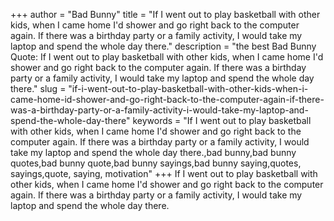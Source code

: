 +++
author = "Bad Bunny"
title = "If I went out to play basketball with other kids, when I came home I'd shower and go right back to the computer again. If there was a birthday party or a family activity, I would take my laptop and spend the whole day there."
description = "the best Bad Bunny Quote: If I went out to play basketball with other kids, when I came home I'd shower and go right back to the computer again. If there was a birthday party or a family activity, I would take my laptop and spend the whole day there."
slug = "if-i-went-out-to-play-basketball-with-other-kids-when-i-came-home-id-shower-and-go-right-back-to-the-computer-again-if-there-was-a-birthday-party-or-a-family-activity-i-would-take-my-laptop-and-spend-the-whole-day-there"
keywords = "If I went out to play basketball with other kids, when I came home I'd shower and go right back to the computer again. If there was a birthday party or a family activity, I would take my laptop and spend the whole day there.,bad bunny,bad bunny quotes,bad bunny quote,bad bunny sayings,bad bunny saying,quotes, sayings,quote, saying, motivation"
+++
If I went out to play basketball with other kids, when I came home I'd shower and go right back to the computer again. If there was a birthday party or a family activity, I would take my laptop and spend the whole day there.
